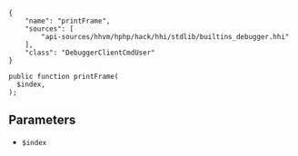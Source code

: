 ``` yamlmeta
{
    "name": "printFrame",
    "sources": [
        "api-sources/hhvm/hphp/hack/hhi/stdlib/builtins_debugger.hhi"
    ],
    "class": "DebuggerClientCmdUser"
}
```




``` Hack
public function printFrame(
  $index,
);
```




## Parameters




+ ` $index `
<!-- HHAPIDOC -->
